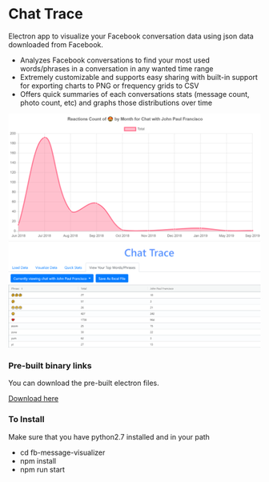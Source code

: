 # Chat Trace 
Electron app to visualize your Facebook conversation data using json data downloaded from Facebook. 
* Analyzes Facebook conversations to find your most used words/phrases in a conversation in any wanted time range
* Extremely customizable and supports easy sharing with built-in support for exporting charts to PNG or frequency grids to CSV 
* Offers quick summaries of each conversations stats (message count, photo count, etc) and graphs those distributions over time

<p align = "center">
  <img width="700" alt="sample chart" src="https://github.com/jpfranci/facebook-messages-visualizer/blob/master/fb-message-visualizer/example_images/Chart.png?raw=true)">
  <img width="750" alt="sample grid" src="https://github.com/jpfranci/facebook-messages-visualizer/blob/master/fb-message-visualizer/example_images/Grid.png?raw=true">
</p>


### Pre-built binary links
You can download the pre-built electron files.
<p>
  <a href = https://drive.google.com/drive/u/2/folders/1ypjr27aGRpU-tw6inGdcn9uNb-1RAvN7>Download here</a>
</p>
 
 ### To Install
Make sure that you have python2.7 installed and in your path

* cd fb-message-visualizer
* npm install
* npm run start
